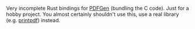 Very incomplete Rust bindings for [PDFGen](https://github.com/AndreRenaud/PDFGen) (bundling the C code). Just for a hobby project. You almost certainly shouldn't use this, use a real library (e.g. [printpdf](https://github.com/fschutt/printpdf)) instead.
